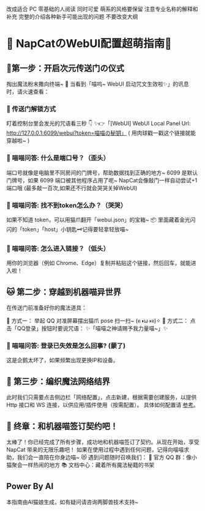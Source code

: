改成适合 PC 零基础的人阅读 同时可爱 萌系的风格要保留 注意专业名称的解释和补充 完整的介绍各种新手可能出现的问题 不要改变大纲

# 💖 NapCatのWebUI配置超萌指南💖

## 💫第一步：开启次元传送门の仪式

掏出魔法粉末撒向终端~ 💨
当看到「喵呜~ WebUI 启动咒文生效啦✨」的讯息时，请火速查看：

### 🐾 传送门解锁方式

盯着控制台里会发光的咒语看三秒 👇
✨👉「[WebUI] WebUI Local Panel Url: http://127.0.0.1:6099/webui?token=喵喵の秘钥」
( 用肉球戳一戳这个链接就能穿越啦~ )

### 🐾 喵喵问答: 什么是端口号？（歪头）
端口号就像是电脑里不同房间的门牌号，帮助数据找到正确的地方~ 6099 是默认门牌号，如果 6099 端口被其他程序占用了呢~
NapCat会像敲门一样自动尝试+1端口哦 (最多敲一百次,如果还不行就会哭哭关掉WebUI)

### 🐾 喵喵问答: 找不到token怎么办？（哭哭）

如果不知道 token，可以用猫爪翻开「webui.json」的宝箱~ 📦
里面藏着金光闪闪的「token」「host」小钥匙🗝️记得要轻拿轻放喵~

### 🐾 喵喵问答: 怎么进入链接？（低头）

用你的浏览器（例如 Chrome、Edge）复制并粘贴这个链接，然后回车，就能进入啦！

## 🐱 第二步：穿越到机器喵异世界

在传送门前准备好你的魔法道具：

🔮 方式一： 举起 QQ 对准屏幕摆出猫爪 pose 扫一扫~ (ฅ◑ω◑ฅ)✧
🔮 方式二： 点击「QQ登录」按钮时要说咒语：
✨「喵喵之神请赐予我力量喵~」✨

### 🐾 喵喵问答: 登录已失效是怎么回事? (蒙了)

这是企鹅太坏了，如果频繁出现更换IP和设备。

## 🌸 第三步：编织魔法网络结界

此时我们只需要点击侧边栏「网络配置」，点击新建，根据需要创建服务，以提供 Http 接口和 WS 连接，以供应用/插件使用（按需配置）。
具体如何配置请 [参考](../use/integration.md)。

## 🎉 终章：和机器喵签订契约吧！
太棒了！你已经完成了所有步骤，成功地和机器喵签订了契约。从现在开始，享受 NapCat 带来的无限乐趣吧！
如果在使用过程中遇到任何问题，记得向喵喵求助，我们会一直陪在你身边喵~ 😻
遇到问题随时召唤我们：
💌 官方 QQ 群：像小猫聚会一样热闹的地方
📚 文档中心：藏着所有魔法秘籍的书架
## Power By AI
本指南由AI猫娘生成，如有疑问请咨询两脚兽技术支持~